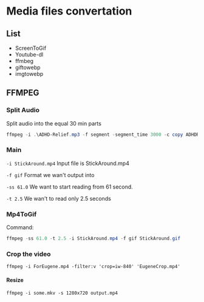 # Media files convertation

## List

- ScreenToGif
- Youtube-dl
- ffmbeg
- giftowebp
- imgtowebp

## FFMPEG

### Split Audio

Split audio into the equal 30 min parts

```powershell
ffmpeg -i .\ADHD-Relief.mp3 -f segment -segment_time 3000 -c copy ADHDRelief%03d.mp3
```

### Main


`-i StickAround.mp4`
Input file is StickAround.mp4

`-f gif` 
Format we wan't output into


`-ss 61.0` 
We want to start reading  from 61 second.

`-t 2.5`
We wan't to read only 2.5 seconds

### Mp4ToGif

Command:

```powershell 
ffmpeg -ss 61.0 -t 2.5 -i StickAround.mp4 -f gif StickAround.gif 
```

### Crop the video
`ffmpeg -i ForEugene.mp4 -filter:v 'crop=iw-840' 'EugeneCrop.mp4'`

#### Resize

`ffmpeg -i some.mkv -s 1280x720 output.mp4`
